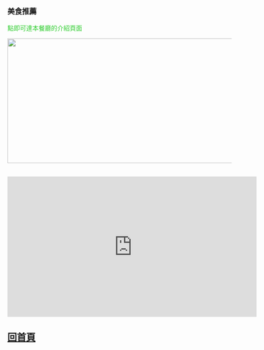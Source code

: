 <html>
<style>
  .green-text{
color:#30CD30
}
</style>

<h3>美食推薦</h3>
<!--00-->
<!--111-->
<p class="green-text" > 點即可達本餐廳的介紹頁面 </p>
<a href="http://www.china.org.cn/top10/2011-08/05/content_23143593_4.htm">
 <img id="comp-ja6kq5fb1imgimage" style="width: 560px; height: 280px;" data-type="image" src="http://images.china.cn/attachement/jpg/site1007/20110804/0013729e78490fa4c43412.jpg"></a>
 
 <h2></h2>
 <iframe width="560" height="315" src="https://www.youtube.com/embed/hwA4qYkJ9-k" frameborder="0" allow="accelerometer; autoplay; encrypted-media; gyroscope; picture-in-picture" allowfullscreen></iframe>

<h2><a href="https://gary7lu.github.io/Food/">回首頁</a></h2>


